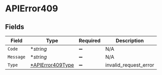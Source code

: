 # APIError409


## Fields

| Field                                                      | Type                                                       | Required                                                   | Description                                                |
| ---------------------------------------------------------- | ---------------------------------------------------------- | ---------------------------------------------------------- | ---------------------------------------------------------- |
| `Code`                                                     | **string*                                                  | :heavy_minus_sign:                                         | N/A                                                        |
| `Message`                                                  | **string*                                                  | :heavy_minus_sign:                                         | N/A                                                        |
| `Type`                                                     | [*APIError409Type](../../models/errors/apierror409type.md) | :heavy_minus_sign:                                         | invalid_request_error                                      |